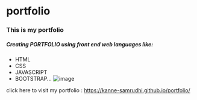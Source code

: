 # portfolio

### This is my portfolio 

##### Creating PORTFOLIO using front end web languages like:
* HTML
* CSS
* JAVASCRIPT
* BOOTSTRAP...
![image](https://github.com/Kanne-Samrudhi/portfolio/assets/134263151/7c357be1-4ad8-437e-b010-2f38824de7ee)


























click here to visit my portfolio : https://kanne-samrudhi.github.io/portfolio/
